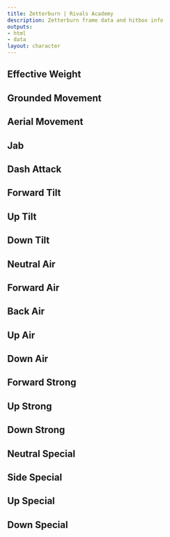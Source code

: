 ```yaml
---
title: Zetterburn | Rivals Academy
description: Zetterburn frame data and hitbox info
outputs:
- html
- data
layout: character
---
```


## Effective Weight
## Grounded Movement
## Aerial Movement

## Jab
## Dash Attack
## Forward Tilt
## Up Tilt
## Down Tilt

## Neutral Air
## Forward Air
## Back Air
## Up Air
## Down Air

## Forward Strong
## Up Strong
## Down Strong

## Neutral Special
## Side Special
## Up Special
## Down Special
